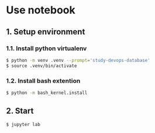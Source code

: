 # Use notebook

## 1. Setup environment

### 1.1. Install python virtualenv

```bash
$ python -m venv .venv --prompt='study-devops-database'
$ source .venv/bin/activate
```

### 1.2. Install bash extention

```bash
$ python -m bash_kernel.install
```

## 2. Start

```bash
$ jupyter lab
```

